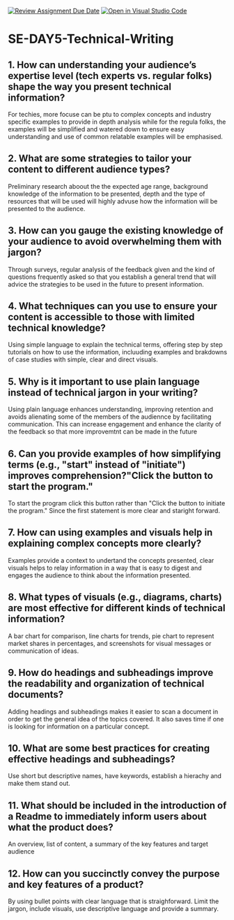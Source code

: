 [![Review Assignment Due Date](https://classroom.github.com/assets/deadline-readme-button-22041afd0340ce965d47ae6ef1cefeee28c7c493a6346c4f15d667ab976d596c.svg)](https://classroom.github.com/a/zsAR-pyY)
[![Open in Visual Studio Code](https://classroom.github.com/assets/open-in-vscode-2e0aaae1b6195c2367325f4f02e2d04e9abb55f0b24a779b69b11b9e10269abc.svg)](https://classroom.github.com/online_ide?assignment_repo_id=15676673&assignment_repo_type=AssignmentRepo)
# SE-DAY5-Technical-Writing
## 1. How can understanding your audience’s expertise level (tech experts vs. regular folks) shape the way you present technical information?
For techies, more focuse can be ptu to complex concepts and industry specific examples to provide in depth analysis while for the regula folks, the examples will be simplified and watered down to ensure easy understanding and use of common relatable examples will be emphasised.
## 2. What are some strategies to tailor your content to different audience types?
Preliminary research aboout the the expected age range, background knowledge of the information to be presented, depth and the type of resources that will be used will highly advuse how the information will be presented to the audience.
## 3. How can you gauge the existing knowledge of your audience to avoid overwhelming them with jargon?
Through surveys, regular analysis of the feedback given and the kind of questions frequently asked so that you establish a general trend that will advice the strategies to be used in the future to present information.
## 4. What techniques can you use to ensure your content is accessible to those with limited technical knowledge?
Using simple language to explain the technical terms, offering step by step tutorials on how to use the information, incluuding examples and brakdowns of case studies with simple, clear and direct visuals.
## 5. Why is it important to use plain language instead of technical jargon in your writing?
Using plain language enhances understanding, improving retention and avoids alienating some of the members of the audiennce by facilitating communication. This can increase engagement and enhance the clarity of the feedback so that more improvemtnt can be made in the future
## 6. Can you provide examples of how simplifying terms (e.g., "start" instead of "initiate") improves comprehension?"Click the button to start the program."
To start the program click this button rather than "Click the button to initiate the program." Since the first statement is more clear and staright forward.
## 7. How can using examples and visuals help in explaining complex concepts more clearly?
Examples provide a context to undertand the concepts presented, clear visuals helps to relay information in a way that is easy to digest and engages the audience to think about the information presented.
## 8. What types of visuals (e.g., diagrams, charts) are most effective for different kinds of technical information?
A bar chart for comparison, line charts for trends, pie chart to represent market shares in percentages, and screenshots for visual messages or communication of ideas.
## 9. How do headings and subheadings improve the readability and organization of technical documents?
Adding headings and subheadings makes it easier to scan a document in order to get the general idea of the topics covered. It also saves time if one is looking for information on a particular concept.
## 10. What are some best practices for creating effective headings and subheadings?
Use short but descriptive names, have keywords, establish a hierachy and make them stand out.
## 11. What should be included in the introduction of a Readme to immediately inform users about what the product does?
An overview, list of content, a summary of the key features and target audience
## 12. How can you succinctly convey the purpose and key features of a product?
By using bullet points with clear language that is straighforward. Limit the jargon, include visuals, use descriptive language and provide a summary.
